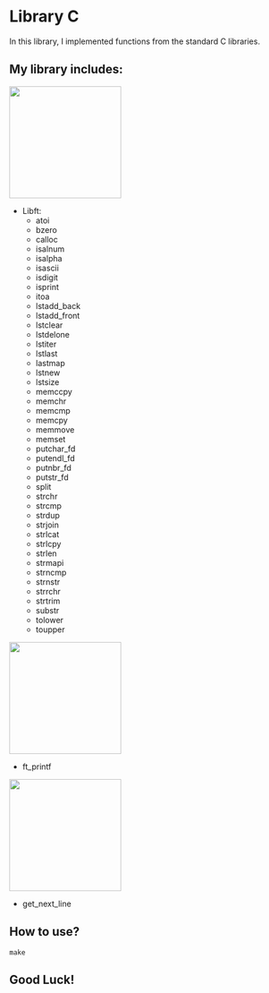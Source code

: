 # Library C

In this library, I implemented functions from the standard C libraries.

## My library includes:

<img src= "https://drive.google.com/uc?export=view&id=1Hufmn1TriUKX54k5FnXdXr6TtdEVapkL" width=200 height=200>

* Libft:
  * atoi
  * bzero
  * calloc
  * isalnum
  * isalpha
  * isascii
  * isdigit
  * isprint
  * itoa
  * lstadd_back
  * lstadd_front
  * lstclear
  * lstdelone
  * lstiter
  * lstlast
  * lastmap
  * lstnew
  * lstsize
  * memccpy
  * memchr
  * memcmp
  * memcpy
  * memmove
  * memset
  * putchar_fd
  * putendl_fd
  * putnbr_fd
  * putstr_fd
  * split
  * strchr
  * strcmp
  * strdup
  * strjoin
  * strlcat
  * strlcpy
  * strlen
  * strmapi
  * strncmp
  * strnstr
  * strrchr
  * strtrim
  * substr
  * tolower
  * toupper

<img src= "https://drive.google.com/uc?export=view&id=1cnWlkl8iUEpqOXxsan_YPId8_Xhh3hrZ" width=200 height=200>

* ft_printf

<img src= "https://drive.google.com/uc?export=view&id=1Hufmn1TriUKX54k5FnXdXr6TtdEVapkL" width=200 height=200>

* get_next_line

## How to use?

`make`


## Good Luck!

